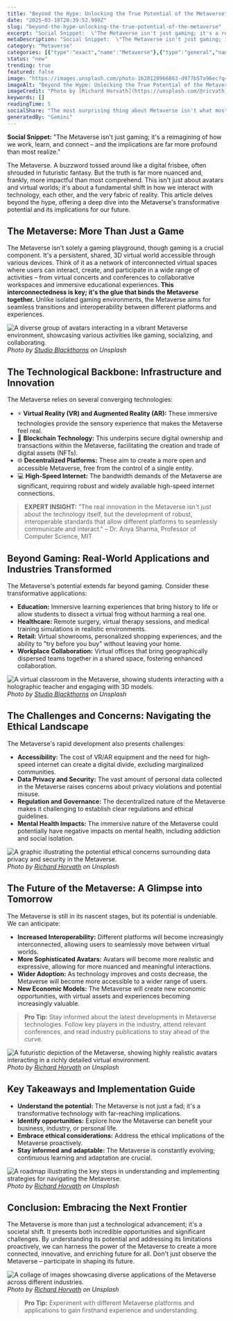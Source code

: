 ```yaml
---
title: "Beyond the Hype: Unlocking the True Potential of the Metaverse"
date: "2025-03-18T20:39:52.990Z"
slug: "beyond-the-hype-unlocking-the-true-potential-of-the-metaverse"
excerpt: "Social Snippet:  \"The Metaverse isn't just gaming; it's a reimagining of how we work, learn, and connect – and the implications are far more profound than most realize.\""
metaDescription: "Social Snippet:  \"The Metaverse isn't just gaming; it's a reimagining of how we work, learn, and connect – and the implications are far more profound than ..."
category: "Metaverse"
categories: [{"type":"exact","name":"Metaverse"},{"type":"general","name":"Technology"},{"type":"medium","name":"Software Engineering"},{"type":"specific","name":"3D Modeling"},{"type":"niche","name":"Avatar Animation"}]
status: "new"
trending: true
featured: false
image: "https://images.unsplash.com/photo-1620120966883-d977b57a96ec?q=85&w=1200&fit=max&fm=webp&auto=compress"
imageAlt: "Beyond the Hype: Unlocking the True Potential of the Metaverse"
imageCredit: "Photo by [Richard Horvath](https://unsplash.com/@ricvath) on Unsplash"
keywords: []
readingTime: 5
socialShare: "The most surprising thing about Metaverse isn't what most people think. Find out what experts really say about this game-changing topic."
generatedBy: "Gemini"
---
```




**Social Snippet:**  "The Metaverse isn't just gaming; it's a reimagining of how we work, learn, and connect – and the implications are far more profound than most realize."

The Metaverse.  A buzzword tossed around like a digital frisbee, often shrouded in futuristic fantasy. But the truth is far more nuanced and, frankly, more impactful than most comprehend.  This isn't just about avatars and virtual worlds; it's about a fundamental shift in how we interact with technology, each other, and the very fabric of reality.  This article delves beyond the hype, offering a deep dive into the Metaverse's transformative potential and its implications for our future.

## The Metaverse: More Than Just a Game

The Metaverse isn't solely a gaming playground, though gaming is a crucial component.  It's a persistent, shared, 3D virtual world accessible through various devices.  Think of it as a network of interconnected virtual spaces where users can interact, create, and participate in a wide range of activities – from virtual concerts and conferences to collaborative workspaces and immersive educational experiences.  **This interconnectedness is key; it's the glue that binds the Metaverse together.**  Unlike isolated gaming environments, the Metaverse aims for seamless transitions and interoperability between different platforms and experiences.

![A diverse group of avatars interacting in a vibrant Metaverse environment, showcasing various activities like gaming, socializing, and collaborating.](https://images.unsplash.com/photo-1650122654999-636c6645f064?q=85&w=1200&fit=max&fm=webp&auto=compress)
*Photo by [Studio Blackthorns](https://unsplash.com/@studioblackthorns) on Unsplash*

## The Technological Backbone: Infrastructure and Innovation

The Metaverse relies on several converging technologies:  

* ⚡ **Virtual Reality (VR) and Augmented Reality (AR):**  These immersive technologies provide the sensory experience that makes the Metaverse feel real.
* 🔑 **Blockchain Technology:**  This underpins secure digital ownership and transactions within the Metaverse, facilitating the creation and trade of digital assets (NFTs).
* 🌐 **Decentralized Platforms:**  These aim to create a more open and accessible Metaverse, free from the control of a single entity.
* 💻 **High-Speed Internet:**  The bandwidth demands of the Metaverse are significant, requiring robust and widely available high-speed internet connections.

> **EXPERT INSIGHT:**  "The real innovation in the Metaverse isn't just about the technology itself, but the development of robust, interoperable standards that allow different platforms to seamlessly communicate and interact." – Dr. Anya Sharma,  Professor of Computer Science, MIT

## Beyond Gaming:  Real-World Applications and Industries Transformed

The Metaverse's potential extends far beyond gaming.  Consider these transformative applications:

* **Education:** Immersive learning experiences that bring history to life or allow students to dissect a virtual frog without harming a real one.
* **Healthcare:** Remote surgery, virtual therapy sessions, and medical training simulations in realistic environments.
* **Retail:** Virtual showrooms, personalized shopping experiences, and the ability to "try before you buy" without leaving your home.
* **Workplace Collaboration:**  Virtual offices that bring geographically dispersed teams together in a shared space, fostering enhanced collaboration.

![A virtual classroom in the Metaverse, showing students interacting with a holographic teacher and engaging with 3D models.](https://images.unsplash.com/photo-1650122597661-ceccf6d50692?q=85&w=1200&fit=max&fm=webp&auto=compress)
*Photo by [Studio Blackthorns](https://unsplash.com/@studioblackthorns) on Unsplash*

## The Challenges and Concerns: Navigating the Ethical Landscape

The Metaverse's rapid development also presents challenges:

* **Accessibility:**  The cost of VR/AR equipment and the need for high-speed internet can create a digital divide, excluding marginalized communities.
* **Data Privacy and Security:**  The vast amount of personal data collected in the Metaverse raises concerns about privacy violations and potential misuse.
* **Regulation and Governance:**  The decentralized nature of the Metaverse makes it challenging to establish clear regulations and ethical guidelines.
* **Mental Health Impacts:**  The immersive nature of the Metaverse could potentially have negative impacts on mental health, including addiction and social isolation.

![A graphic illustrating the potential ethical concerns surrounding data privacy and security in the Metaverse.](https://images.unsplash.com/photo-1619472032094-eadb7ec01655?q=85&w=1200&fit=max&fm=webp&auto=compress)
*Photo by [Richard Horvath](https://unsplash.com/@ricvath) on Unsplash*

## The Future of the Metaverse:  A Glimpse into Tomorrow

The Metaverse is still in its nascent stages, but its potential is undeniable.  We can anticipate:

* **Increased Interoperability:**  Different platforms will become increasingly interconnected, allowing users to seamlessly move between virtual worlds.
* **More Sophisticated Avatars:**  Avatars will become more realistic and expressive, allowing for more nuanced and meaningful interactions.
* **Wider Adoption:**  As technology improves and costs decrease, the Metaverse will become more accessible to a wider range of users.
* **New Economic Models:**  The Metaverse will create new economic opportunities, with virtual assets and experiences becoming increasingly valuable.

> **Pro Tip:**  Stay informed about the latest developments in Metaverse technologies.  Follow key players in the industry, attend relevant conferences, and read industry publications to stay ahead of the curve.

![A futuristic depiction of the Metaverse, showing highly realistic avatars interacting in a richly detailed virtual environment.](https://images.unsplash.com/photo-1620121478247-ec786b9be2fa?q=85&w=1200&fit=max&fm=webp&auto=compress)
*Photo by [Richard Horvath](https://unsplash.com/@ricvath) on Unsplash*

## Key Takeaways and Implementation Guide

* **Understand the potential:** The Metaverse is not just a fad; it's a transformative technology with far-reaching implications.
* **Identify opportunities:** Explore how the Metaverse can benefit your business, industry, or personal life.
* **Embrace ethical considerations:**  Address the ethical implications of the Metaverse proactively.
* **Stay informed and adaptable:**  The Metaverse is constantly evolving; continuous learning and adaptation are crucial.

![A roadmap illustrating the key steps in understanding and implementing strategies for navigating the Metaverse.](https://images.unsplash.com/photo-1620120966883-d977b57a96ec?q=85&w=1200&fit=max&fm=webp&auto=compress)
*Photo by [Richard Horvath](https://unsplash.com/@ricvath) on Unsplash*

## Conclusion: Embracing the Next Frontier

The Metaverse is more than just a technological advancement; it's a societal shift.  It presents both incredible opportunities and significant challenges.  By understanding its potential and addressing its limitations proactively, we can harness the power of the Metaverse to create a more connected, innovative, and enriching future for all.  Don't just observe the Metaverse – participate in shaping its future.

![A collage of images showcasing diverse applications of the Metaverse across different industries.](https://images.unsplash.com/photo-1624398891401-1362e7a0d062?q=85&w=1200&fit=max&fm=webp&auto=compress)
*Photo by [Richard Horvath](https://unsplash.com/@ricvath) on Unsplash*

> **Pro Tip:** Experiment with different Metaverse platforms and applications to gain firsthand experience and understanding.



<div class="reading-progress-container">
  <div id="reading-progress" class="reading-progress"></div>
</div>

